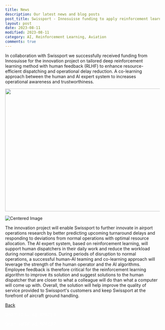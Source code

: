 ```yaml
---
title: News
description: Our latest news and blog posts
post_title: Swissport - Innosuisse funding to apply reinforcement learning with human feedback to staff dispatching
layout: post
date: 2023-08-11
modified: 2023-08-11
category: AI, Reinforcement Learning, Aviation
comments: true
---
```


In collaboration with Swissport we successfully received funding from Innosuisse for the innovation project on tailored deep reinforcement learning method with human feedback (RLHF) to enhance resource-efficient dispatching and operational delay reduction. A co-learning approach between the human and AI expert system to increases operational awareness and trustworthiness.
<!-- more -->

<centre><img src="https://isandaiinaviation.github.io/pictures/zhaw_swissport_project_blog.png" class="centre" height="400" width="610" ></centre>

<html>
<head>
    <title>Centered Image</title>
    <style>
        .centered-image {
            max-width: 60%;
            max-height: 60%;
        }
    </style>
</head>
<body>
    <div class="centered-image">
        <img src="https://isandaiinaviation.github.io/pictures/zhaw_swissport_project_blog.png" alt="Centered Image">
    </div>
</body>
</html>

The innovation project will enable Swissport to further innovate in airport operations research by better predicting upcoming turnaround delays and responding to deviations from normal operations with optimal resource allocation. The AI expert system, based on reinforcement learning, will support human dispatchers in their daily work and reduce the workload during normal operations. During periods of disruption to normal operations, a successful human-AI teaming and co-learning approach will leverage the strength of the human operator and the AI algorithms. Employee feedback is therefore critical for the reinforcement learning algorithm to improve its solution and suggest solutions to the human dispatcher that are closer to what a colleague will do than what a computer will come up with. Overall, the solution will help improve the quality of service provided to Swissport's customers and keep Swissport at the forefront of aircraft ground handling.


[Back](https://isandaiinaviation.github.io/pages/news.html)

<!--The code below is only used as spacer-->
<html>
  <p style="color:white;">ONLY_HERE_AS_SPACER</p>
</html>
<!--The code below is only used as spacer-->
<html>
  <p style="color:white;">ONLY_HERE_AS_SPACER</p>
</html>